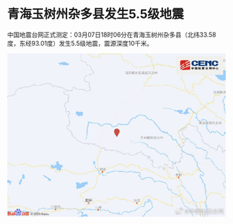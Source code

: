 # 青海玉树州杂多县发生5.5级地震

中国地震台网正式测定：03月07日18时06分在青海玉树州杂多县（北纬33.58度，东经93.01度）发生5.5级地震，震源深度10千米。

![cec5f46cb3e2029aa67bab93568ba605.jpg](https://raw.githubusercontent.com/qqhsx/qqnews_image/main/2024/03/07/青海玉树州杂多县发生5.5级地震/cec5f46cb3e2029aa67bab93568ba605.jpg)

